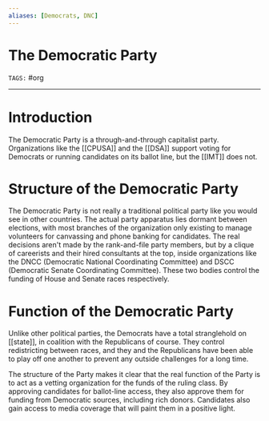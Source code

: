 ```yaml
---
aliases: [Democrats, DNC]
---
```


# The Democratic Party 
`TAGS:` #org 

---
# Introduction
The Democratic Party is a through-and-through capitalist party. Organizations like the [[CPUSA]] and the [[DSA]] support voting for Democrats or running candidates on its ballot line, but the [[IMT]] does not. 

# Structure of the Democratic Party
The Democratic Party is not really a traditional political party like you would see in other countries. The actual party apparatus lies dormant between elections, with most branches of the organization only existing to manage volunteers for canvassing and phone banking for candidates. The real decisions aren't made by the rank-and-file party members, but by a clique of careerists and their hired consultants at the top, inside organizations like the DNCC (Democratic National Coordinating Committee) and DSCC (Democratic Senate Coordinating Committee). These two bodies control the funding of House and Senate races respectively. 

# Function of the Democratic Party
Unlike other political parties, the Democrats have a total stranglehold on [[state]], in coalition with the Republicans of course. They control redistricting between races, and they and the Republicans have been able to play off one another to prevent any outside challenges for a long time. 

The structure of the Party makes it clear that the real function of the Party is to act as a vetting organization for the funds of the ruling class. By approving candidates for ballot-line access, they also approve them for funding from Democratic sources, including rich donors. Candidates also gain access to media coverage that will paint them in a positive light. 